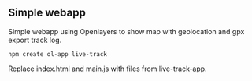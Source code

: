 ## Simple webapp

Simple webapp using Openlayers to show map with geolocation and gpx export track log.

```
npm create ol-app live-track
```
Replace index.html and main.js with files from live-track-app.
